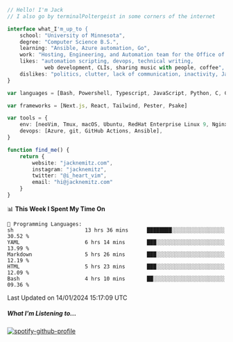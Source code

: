 ```typescript
// Hello! I'm Jack
// I also go by terminalPoltergeist in some corners of the internet

interface what_I'm_up_to {
    school: "University of Minnesota",
    degree: "Computer Science B.S.",
    learning: "Ansible, Azure automation, Go",
    work: "Hosting, Engineering, and Automation team for the Office of Information Technology at UMN",
    likes: "automation scripting, devops, technical writing,
            web development, CLIs, sharing music with people, coffee",
    dislikes: "politics, clutter, lack of communication, inactivity, Java",
}

var languages = [Bash, Powershell, Typescript, JavaScript, Python, C, C++]

var frameworks = [Next.js, React, Tailwind, Pester, Psake]

var tools = {
    env: [neoVim, Tmux, macOS, Ubuntu, RedHat Enterprise Linux 9, Nginx, DigitalOcean, Cloudflare],
    devops: [Azure, git, GitHub Actions, Ansible],
}

function find_me() {
    return {
        website: "jacknemitz.com",
        instagram: "jacknemitz",
        twitter: "@i_heart_vim",
        email: "hi@jacknemitz.com"
    }
}
```

<!--START_SECTION:waka-->
📊 **This Week I Spent My Time On** 

```text
💬 Programming Languages: 
sh                       13 hrs 36 mins      ████████░░░░░░░░░░░░░░░░░   30.52 % 
YAML                     6 hrs 14 mins       ███░░░░░░░░░░░░░░░░░░░░░░   13.99 % 
Markdown                 5 hrs 26 mins       ███░░░░░░░░░░░░░░░░░░░░░░   12.19 % 
HTML                     5 hrs 23 mins       ███░░░░░░░░░░░░░░░░░░░░░░   12.09 % 
Bash                     4 hrs 10 mins       ██░░░░░░░░░░░░░░░░░░░░░░░   09.36 % 
```


 Last Updated on 14/01/2024 15:17:09 UTC
<!--END_SECTION:waka-->

##### What I'm Listening to...

[![spotify-github-profile](https://spotify-github-profile.vercel.app/api/view?uid=jack.nemitz&cover_image=true&show_offline=true&bar_color=53b14f&bar_color_cover=false&background_color=121212FF)](https://spotify-github-profile.vercel.app/api/view?uid=jack.nemitz&redirect=true)


